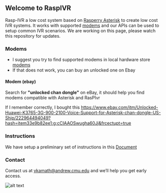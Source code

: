 ## Welcome to RaspIVR

Rasp-IVR a low cost system based on [Rasperry Asterisk](http://www.raspberry-asterisk.org/) to create low cost IVR systems. It works with supported [modems](http://asterisk-service.com/en_US/page/chan-dongle-modems) and our APIs can be used to setup common IVR scenarios. We are working on this page, please watch this repository for updates.

### Modems
* I suggest you try to find supported modems in local hardware store [modems](http://asterisk-service.com/en_US/page/chan-dongle-modems) 
* If that does not work, you can buy an unlocked one on Ebay

#### Modem (ebay)
Search for **"unlocked chan dongle"** on eBay, it should help you find modems compatible with Asterisk and RasPIvr  

If I remember correctly, I bought this 
https://www.ebay.com/itm/Unlocked-Huawei-K3765-3G-900-2100-Voice-Support-for-Asterisk-chan-dongle-US-Ship/222964494049?hash=item33e9b82ee1:g:cCIAAOSwugha60Jj&frcectupt=true


### Instructions
We have setup a preliminary set of instructions in this [Document](
https://docs.google.com/document/d/1bZXa6GcToAivmc2P5xhF7-YnDRW9O-S8trStoMBahOA/edit?usp=sharing)

### Contact

Contact us at [vkamath@andrew.cmu.edu](mail:vkamath@andrew.cmu.edu) and we’ll help you get early access. 


![alt text](https://github.com/kmarkiv/rasp-ivr/blob/master/rasp.jpg?raw=true "Logo Title Text 1")


